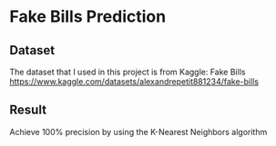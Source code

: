 # Fake Bills Prediction
## Dataset
The dataset that I used in this project is from Kaggle: Fake Bills
https://www.kaggle.com/datasets/alexandrepetit881234/fake-bills
## Result
Achieve 100% precision by using the K-Nearest Neighbors algorithm
